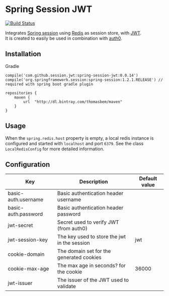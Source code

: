 # Spring Session JWT

[![Build Status](https://travis-ci.org/ThomasBem/spring-session-jwt.svg?branch=master)](https://travis-ci.org/ThomasBem/spring-session-jwt)

Integrates [Spring session](http://projects.spring.io/spring-session/) using [Redis](http://redis.io/) as session store, with [JWT](https://jwt.io/).  
It is created to easily be used in combination with [auth0](https://auth0.com/).

## Installation

Gradle
```
compile('com.github.session.jwt:spring-session-jwt:0.0.14')
compile('org.springframework.session:spring-session:1.2.1.RELEASE') // required with spring boot gradle plugin
```

```
repositories {
    maven {
        url  "http://dl.bintray.com/thomasbem/maven"
    }
}
```

## Usage

When the `spring.redis.host` property is empty, a local redis instance is configured and started with `localhost` and port `6379`.
See the class `LocalRedisConfig` for more detailed information.  

## Configuration

| Key | Description | Default value |
|-----|-------------|---------------|
| basic-auth.username | Basic authentication header username | |
| basic-auth.password | Basic authentication header password | |
| jwt-secret | Secret used to verify JWT (from auth0) | |
| jwt-session-key | The key used to store the jwt in the session | jwt |
| cookie-domain | The domain set for the generated cookies | |
| cookie-max-age | The max age in seconds? for the cookie | 36000 |
| jwt-issuer | The issuer of the JWT used to validate | |
